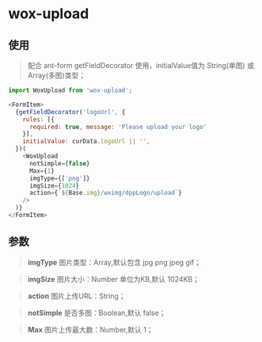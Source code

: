 # wox-upload

## 使用

> 配合 ant-form getFieldDecorator 使用，initialValue值为 String(单图) 或 Array(多图)类型；

```javascript
import WoxUpload from 'wox-upload';

<FormItem>
  {getFieldDecorator('logoUrl', {
    rules: [{
      required: true, message: 'Please upload your logo'
    }],
    initialValue: curData.logoUrl || '',
  })(
    <WoxUpload 
      notSimple={false} 
      Max={1} 
      imgType={['png']} 
      imgSize={1024} 
      action={`${Base.img}/wximg/dppLogo/upload`}
    />
  )}
</FormItem>
```

## 参数

> **imgType** 图片类型：Array,默认包含 jpg png jpeg gif；

> **imgSize** 图片大小：Number 单位为KB,默认 1024KB；

> **action**  图片上传URL：String；

> **notSimple**  是否多图：Boolean,默认 false；

> **Max**  图片上传最大数：Number,默认 1；